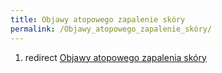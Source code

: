 ```yaml
---
title: Objawy atopowego zapalenie skóry
permalink: /Objawy_atopowego_zapalenie_skóry/
---
```


1.  redirect [Objawy atopowego zapalenia skóry](/atopedia/Objawy_atopowego_zapalenia_skóry "wikilink")
